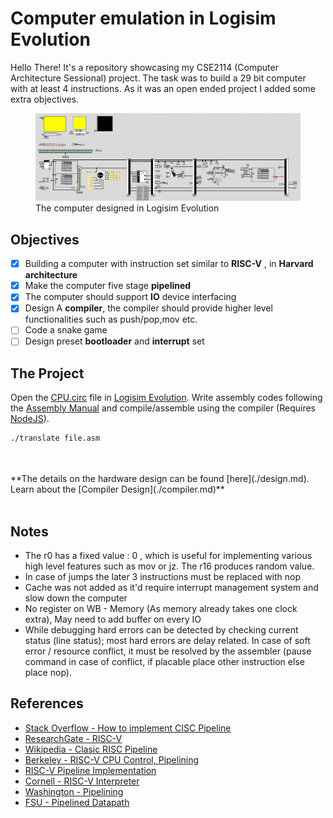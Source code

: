 # Computer emulation in Logisim Evolution

Hello There!
It's a repository showcasing my CSE2114 (Computer Architecture Sessional) project. The task was to build a 29 bit computer with at least 4 instructions. As it was an open ended project I added some extra objectives.
<figure>
<img src="./assets/whole.png">
<caption> The computer designed in Logisim Evolution</caption>
</figure>

## Objectives

- [x] Building a computer with instruction set similar to **RISC-V** , in **Harvard architecture**
- [x] Make the computer five stage **pipelined** 
- [x] The computer should support **IO** device interfacing
- [x] Design A **compiler**, the compiler should provide higher level functionalities such as push/pop,mov etc.
- [ ] Code a snake game
- [ ] Design preset **bootloader** and **interrupt** set

## The Project
Open the [CPU.circ](CPU.circ) file in [Logisim Evolution](https://github.com/logisim-evolution/logisim-evolution). Write assembly codes following the [Assembly Manual](assembly.md) and compile/assemble using the compiler (Requires [NodeJS](https://nodejs.org/en)). 
```bash
./translate file.asm
```
<br>
<br>
**The details on the hardware design can be found [here](./design.md). Learn about the [Compiler Design](./compiler.md)**
<br>
<br>

## Notes

* The r0 has a fixed value : 0 , which is useful for implementing various high level features such as mov or jz. The r16 produces random value.
* In case of jumps the later 3 instructions must be replaced with nop
* Cache was not added as it'd require interrupt management system and slow down the computer
* No register on WB - Memory (As memory already takes one clock extra), May need to add buffer on every IO
* While debugging hard errors can be detected by checking current status (line status); most hard errors are delay related. In case of soft error / resource conflict, it must be resolved by the assembler (pause command in case of conflict, if placable place other instruction else place nop).

## References

* [Stack Overflow - How to implement CISC Pipeline](https://stackoverflow.com/questions/55454314/how-to-implement-cisc-pipelined-cpu-right)
* [ResearchGate - RISC-V](https://www.researchgate.net/figure/Block-diagram-of-RISCV-SoC-and-its-five-stage-RISC-V-processor-Resources-from-different_fig3_363175823)
* [Wikipedia - Clasic RISC Pipeline](https://en.wikipedia.org/wiki/Classic_RISC_pipeline)
* [Berkeley - RISC-V CPU Control, Pipelining](https://inst.eecs.berkeley.edu/~cs61c/resources/su18_lec/Lecture12.pdf)
* [RISC-V Pipeline
Implementation](https://passlab.github.io/CSCE513/notes/lecture08_RISCV_Impl_pipeline.pdf)
* [Cornell - RISC-V Interpreter](https://www.cs.cornell.edu/courses/cs3410/2019sp/riscv/interpreter/)
* [Washington - Pipelining](https://courses.cs.washington.edu/courses/cse378/10sp/lectures/lec11.pdf)
* [FSU - Pipelined Datapath](https://www.cs.fsu.edu/~zwang/files/cda3101/Fall2017/Lecture8_cda3101.pdf)


